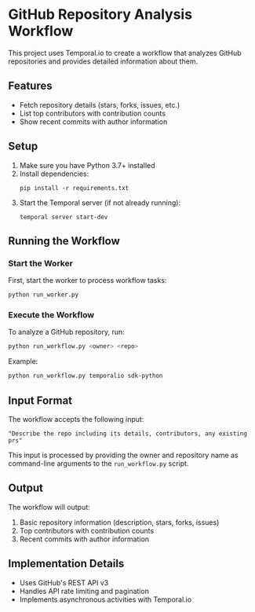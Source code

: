 # GitHub Repository Analysis Workflow

This project uses Temporal.io to create a workflow that analyzes GitHub repositories and provides detailed information about them.

## Features

- Fetch repository details (stars, forks, issues, etc.)
- List top contributors with contribution counts
- Show recent commits with author information

## Setup

1. Make sure you have Python 3.7+ installed
2. Install dependencies:
   ```
   pip install -r requirements.txt
   ```
3. Start the Temporal server (if not already running):
   ```
   temporal server start-dev
   ```

## Running the Workflow

### Start the Worker

First, start the worker to process workflow tasks:

```bash
python run_worker.py
```

### Execute the Workflow

To analyze a GitHub repository, run:

```bash
python run_workflow.py <owner> <repo>
```

Example:

```bash
python run_workflow.py temporalio sdk-python
```

## Input Format

The workflow accepts the following input:

```
"Describe the repo including its details, contributors, any existing prs"
```

This input is processed by providing the owner and repository name as command-line arguments to the `run_workflow.py` script.

## Output

The workflow will output:

1. Basic repository information (description, stars, forks, issues)
2. Top contributors with contribution counts
3. Recent commits with author information

## Implementation Details

- Uses GitHub's REST API v3
- Handles API rate limiting and pagination
- Implements asynchronous activities with Temporal.io
